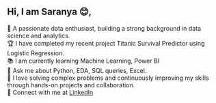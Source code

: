 ## Hi, I am Saranya 😊,

🚀 A passionate data enthusiast, building a strong background in data science and analytics.
<br> 🏆 I have completed my recent project Titanic Survival Predictor using Logistic Regression.
<br> 📚 I am currently learning Machine Learning, Power BI
<br> 🔨 Ask me about Python,  EDA, SQL queries, Excel.
<br> 🤹 I love solving complex problems and continuously improving my skills through hands-on projects and collaboration.
<br> 🔗 Connect with me at [LinkedIn](https://www.linkedin.com/in/saranya-ponnarasu/)




<!--
**saranya-ponnarasu/saranya-ponnarasu** is a ✨ _special_ ✨ repository because its `README.md` (this file) appears on your GitHub profile.

Here are some ideas to get you started:

- 🔭 I’m currently working on ...
- 🌱 I’m currently learning ...
- 👯 I’m looking to collaborate on ...
- 🤔 I’m looking for help with ...
- 💬 Ask me about ...
- 📫 How to reach me: ...
- 😄 Pronouns: ...
- ⚡ Fun fact: ...
-->
